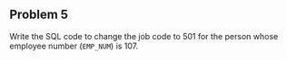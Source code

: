## Problem 5
Write the SQL code to change the job code to 501 for the person whose employee number (`EMP_NUM`) is 107.